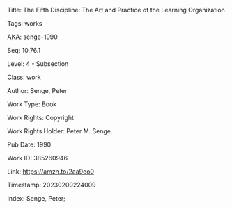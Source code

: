 Title:  The Fifth Discipline: The Art and Practice of the Learning Organization

Tags:   works

AKA:    senge-1990

Seq:    10.76.1

Level:  4 - Subsection

Class:  work

Author: Senge, Peter

Work Type: Book

Work Rights: Copyright

Work Rights Holder: Peter M. Senge.

Pub Date: 1990

Work ID: 385260946

Link:   https://amzn.to/2aa9eo0

Timestamp: 20230209224009

Index:  Senge, Peter; 
